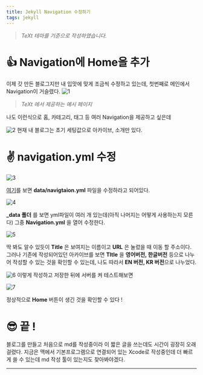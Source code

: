 ```yaml
---
title: Jekyll Navigation 수정하기
tags: jekyll
---
```

> *TeXt 테마를 기준으로 작성하였습니다.*

# 👍 Navigation에 Home을 추가
이제 갓 만든 블로그지만 내 입맛에 맞게 조금씩 수정하고 있는데, 첫번째로 메인에서 Navigation이 거슬렸다.
![1](https://user-images.githubusercontent.com/60254939/125240100-9dc20c80-e324-11eb-8b8c-1b29cee4274c.png)
>*TeXt 에서 제공하는 예시 페이지*

나도 이런식으로 홈, 카테고리, 태그 등 여러 Navigation을 제공하고 싶은데

![2](https://user-images.githubusercontent.com/60254939/125240098-9c90df80-e324-11eb-97ae-8f62bad5cd87.png)
현재 내 블로그는 초기 세팅값으로 아카이브, 소개만 있다.

# ✌️ navigation.yml 수정
![3](https://user-images.githubusercontent.com/60254939/125240101-9e5aa300-e324-11eb-9cd0-ef635de0444b.png)

 [여기](https://tianqi.name/jekyll-TeXt-theme/docs/en/navigation)를 보면 **data/navigtaion.yml** 파일을 수정하라고 되어있다. 
 
 ![4](https://user-images.githubusercontent.com/60254939/125240109-9f8bd000-e324-11eb-8428-efc0054e5479.png)
 
 **_data 폴더** 를 보면 yml파일이 여러 개 있는데(아직 나머지는 어떻게 사용하는지 모른다) 그중 **Navigation.yml** 을 열어 수정한다.
 
 ![5](https://user-images.githubusercontent.com/60254939/125240112-a0246680-e324-11eb-9a2f-c850b826c5e6.png)
 
 딱 봐도 알수 있듯이 **Title** 은 보여지는 이름이고 **URL**  은 눌렀을 때 이동 할 주소이다.
 그러나 기존에 작성되어있던 아카이브를 보면 **Tltle** 을 **영어버전, 한글버전** 등으로 나누어 작성할 수 있는 것을 확인할 수 있는데, 나도 따라서 **EN 버전, KR 버전**으로 나누었다. 
 
 ![6](https://user-images.githubusercontent.com/60254939/125240113-a0bcfd00-e324-11eb-803b-b4fb05eef499.png) 
 이렇게 작성하고 저장한 뒤에 서버를 켜 테스트해보면
 
 ![7](https://user-images.githubusercontent.com/60254939/125240116-a0bcfd00-e324-11eb-8546-6d3dc534c014.png)
 
 정상적으로 **Home** 버튼이 생긴 것을 확인할 수 있다 !
 
# 😎 끝 !
블로그를 만들고 처음으로 md를 작성중이라 이 짧은 글을 쓰는데도 시간이 굉장히 오래 걸렸다. 지금은 맥에서 기본프로그램으로 연결되어 있는 Xcode로 작성중인데 더 빠르게 쓸 수 있는데 md 작성 툴이 있는지도 찾아봐야겠다. 

<!--more-->

---
